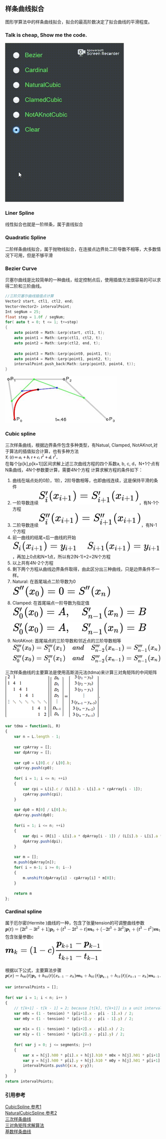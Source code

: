 ## 样条曲线拟合
图形学算法中的样条曲线拟合，拟合的最高阶数决定了拟合曲线的平滑程度。
### Talk is cheap, Show me the code.
<img src="image/result.gif" />

### Liner Spline
线性拟合也就是一阶样条，属于直线拟合

### Quadratic Spline
二阶样条曲线拟合，属于抛物线拟合，在连接点边界处二阶导数不相等，大多数情况下可用，但是不够平滑

### Bezier Curve
贝塞尔曲线是比较简单的一种曲线，给定控制点后，使用插值方法很容易的可以求得二阶和三阶曲线。  
```cpp
//三阶贝塞尔曲线插值点计算
Vector2 start, ctl1, ctl2, end;
Vector<Vector2> intervalPoint;
Int segNum = 25;
float step = 1.0f / segNum;
for( auto t = 0; t <= 1; t+=step)
{
    auto point0 = Math::Lerp(start, ctl1, t);
    auto point1 = Math::Lerp(ctl1, ctl2, t);
    auto point2 = Math::Lerp(ctl2, end, t);
    
    auto point3 = Math::Lerp(point0, point1, t);
    auto point4 = Math::Lerp(point1, point2, t);
    intervalPoint.push_back(Math::Lerp(point3, point4, t));
}
```
![](image/bezier.jpg)

### Cubic spline
三次样条曲线，根据边界条件包含多种类型，有Natual, Clamped, NotAKnot,对于算法的插值拟合计算，也有多种方法  
![](image/cubic2.gif)  
在每个[p[k],p[k+1]]区间求解上述三次曲线方程的四个系数a, b, c, d，N+1个点有N条曲线，4N个参数要计算，需要4N个方程
计算求解方程的条件如下：  
1. 曲线在端点处的0阶，1阶，2阶导数相等，也即曲线连续，这是保持平滑的条件
2. 一阶导数连续![](image/equation1.svg)，有N-1个方程
3. 二阶导数连续![](image/equation2.svg)，有N-1个方程
4. 前一曲线的结尾=后一曲线的开始![](image/equation3.svg)，再加上0点和N+1点，所以有2(N-1)+2=2N个方程
5. 以上共有4N-2个方程
6. 剩下两个方程从曲线边界条件取得，由此区分出三种曲线，只是边界条件不一样。
7. Natural: 在首尾端点二阶导数为0![](image/equation5.svg)
8. Clamped: 在首尾端点一阶导数为指定值![](image/equation6.svg)![](image/equation7.svg)
9. NotAKnot: 首尾端点的三阶导数和邻近点的三阶导数相等![](image/equation8.svg)![](image/equation8.svg)  

三次样条曲线的主要算法是使用高斯消元法(tdma)来计算三对角矩阵的中间矩阵  
![](image/cubic1.gif)  
```javascript
var tdma = function(L, R)
{
    var n = L.length - 1;

    var cpArray = [];
    var dpArray = [];

    var cp0 = L[0].c / L[0].b;
    cpArray.push(cp0);

    for( i = 1; i <= n; ++i)
    {
        var cpi = L[i].c / (L[i].b - L[i].a * cpArray[i - 1]);
        cpArray.push(cpi);
    }

    var dp0 = R[0] / L[0].b;
    dpArray.push(dp0);

    for(i = 1; i <= n; ++i)
    {
        var dpi = (R[i] - L[i].a * dpArray[i - 1]) / (L[i].b - L[i].a * cpArray[i - 1]);
        dpArray.push(dpi);
    }

    var m = [];
    m.push(dpArray[n]);
    for( i = n-1; i >= 0; i--)
    {
        m.unshift(dpArray[i] - cpArray[i] * m[0]);
    }

    return m
};
```

### Cardinal spline
属于厄尔密(Hermite )曲线的一种，包含了张量tension的可调整曲线参数  
![](image/cardinal.svg)  
包含张量参数c  
![](image/cardinal1.svg)  

根据以下公式，主要算法步骤  
![](image/cardinal3.svg)
```javascript
var intervalPoints = [];

for( var i = 1; i < n; i++ )
{
    // t[k+1] - t[k - 1] = 2; because [t[k], t[k+1]] is a unit interval [0, 1]
    var m0x = (1 - tension) * (p[i+1].x - p[i - 1].x) / 2;
    var m0y = (1 - tension) * (p[i+1].y - p[i - 1].y) / 2;

    var m1x = (1 - tension) * (p[i+2].x - p[i].x) / 2;
    var m1y = (1 - tension) * (p[i+2].y - p[i].y) / 2;

    for( var j = 0; j <= segments; j++)
    {
        var x = h[j].h00 * p[i].x + h[j].h10 * m0x + h[j].h01 * p[i+1].x + h[j].h11 * m1x;
        var y = h[j].h00 * p[i].y + h[j].h10 * m0y + h[j].h01 * p[i+1].y + h[j].h11 * m1y;
        intervalPoints.push({x:x, y:y});
    }
}
return intervalPoints;
```

### 引用参考

[CubicSpline 参考1](https://www.cnblogs.com/flysun027/p/10371726.html)  
[NaturalCubicSpline 参考2](http://mathworld.wolfram.com/CubicSpline.html)  
[三次样条曲线](https://zhuanlan.zhihu.com/p/62860859)  
[三对角矩阵求解算法](https://zh.wikipedia.org/wiki/%E4%B8%89%E5%AF%B9%E8%A7%92%E7%9F%A9%E9%98%B5%E7%AE%97%E6%B3%95)  
[基数样条曲线](https://en.wikipedia.org/wiki/Cubic_Hermite_spline)  
